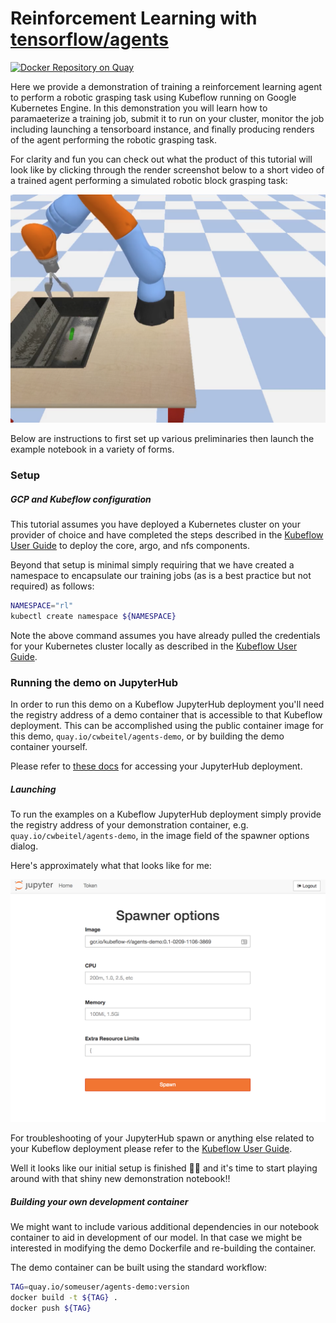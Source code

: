 # Reinforcement Learning with [tensorflow/agents](https://github.com/tensorflow/agents)

[![Docker Repository on Quay](https://quay.io/repository/cwbeitel/agents-demo/status "Docker Repository on Quay")](https://quay.io/repository/cwbeitel/agents-demo)

Here we provide a demonstration of training a reinforcement learning agent to perform a robotic grasping task using Kubeflow running on Google Kubernetes Engine. In this demonstration you will learn how to paramaeterize a training job, submit it to run on your cluster, monitor the job including launching a tensorboard instance, and finally producing renders of the agent performing the robotic grasping task.

For clarity and fun you can check out what the product of this tutorial will look like by clicking through the render screenshot below to a short video of a trained agent performing a simulated robotic block grasping task:

[![](doc/render_preview.png)](https://youtu.be/0X0w5XOtcHw)

Below are instructions to first set up various preliminaries then launch the example notebook in a variety of forms.

### Setup

##### GCP and Kubeflow configuration

This tutorial assumes you have deployed a Kubernetes cluster on your provider of choice and have completed the steps described in the [Kubeflow User Guide](https://github.com/kubeflow/kubeflow/blob/master/user_guide.md) to deploy the core, argo, and nfs components.

Beyond that setup is minimal simply requiring that we have created a namespace to encapsulate our training jobs (as is a best practice but not required) as follows:

```bash
NAMESPACE="rl"
kubectl create namespace ${NAMESPACE}
```

Note the above command assumes you have already pulled the credentials for your Kubernetes cluster locally as described in the [Kubeflow User Guide](https://github.com/kubeflow/kubeflow/blob/master/user_guide.md).

### Running the demo on JupyterHub

In order to run this demo on a Kubeflow JupyterHub deployment you'll need the registry address of a demo container that is accessible to that Kubeflow deployment. This can be accomplished using the public container image for this demo, `quay.io/cwbeitel/agents-demo`, or by building the demo container yourself.

Please refer to [these docs](https://github.com/kubeflow/kubeflow/blob/master/user_guide.md) for accessing your JupyterHub deployment.

##### Launching

To run the examples on a Kubeflow JupyterHub deployment simply provide the registry address of your demonstration container, e.g. `quay.io/cwbeitel/agents-demo`, in the image field of the spawner options dialog.

Here's approximately what that looks like for me:

![](doc/jhub-spawn.png)

For troubleshooting of your JupyterHub spawn or anything else related to your Kubeflow deployment please refer to the [Kubeflow User Guide](https://github.com/kubeflow/kubeflow/blob/master/user_guide.md).

Well it looks like our initial setup is finished 🎉🎉 and it's time to start playing around with that shiny new demonstration notebook!!

##### Building your own development container

We might want to include various additional dependencies in our notebook container to aid in development of our model. In that case we might be interested in modifying the demo Dockerfile and re-building the container.

The demo container can be built using the standard workflow:

```bash
TAG=quay.io/someuser/agents-demo:version
docker build -t ${TAG} .
docker push ${TAG}
```
